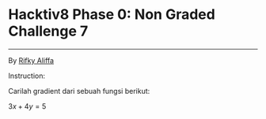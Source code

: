 # Hacktiv8 Phase 0: Non Graded Challenge 7

---

By [Rifky Aliffa](https://github.com/Penzragon)

Instruction:

Carilah gradient dari sebuah fungsi berikut:

$3x + 4y = 5$

